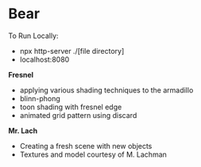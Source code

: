 # Bear

To Run Locally:
- npx http-server ./[file directory]
- localhost:8080 

**Fresnel**
- applying various shading techniques to the armadillo
- blinn-phong
- toon shading with fresnel edge 
- animated grid pattern using discard

**Mr. Lach**
- Creating a fresh scene with new objects
- Textures and model courtesy of M. Lachman
